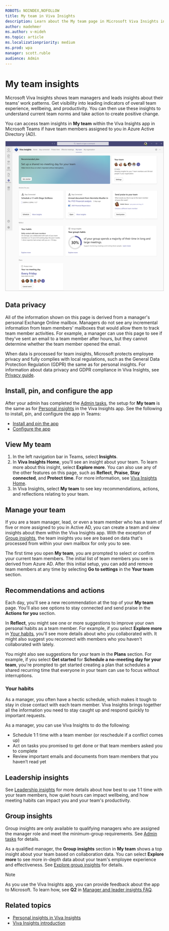 ```yaml
---
ROBOTS: NOINDEX,NOFOLLOW
title: My team in Viva Insights
description: Learn about the My team page in Microsoft Viva Insights in Teams that shows managers their team collaboration patterns
author: madehmer
ms.author: v-mideh
ms.topic: article
ms.localizationpriority: medium 
ms.prod: wpa
manager: scott.ruble
audience: Admin
---
```


# My team insights

Microsoft Viva Insights shows team managers and leads insights about their teams’ work patterns. Get visibility into leading indicators of overall team experience, wellbeing, and productivity. You can then use these insights to understand current team norms and take action to create positive change.

You can access team insights in **My team** within the Viva Insights app in Microsoft Teams if have team members assigned to you in Azure Active Directory (AD).

![My team page in Viva Insights in Teams](../images/wpa/use/myteam-2.png)

## Data privacy

All of the information shown on this page is derived from a manager's personal Exchange Online mailbox. Managers do not see any incremental information from team members' mailboxes that would allow them to track team member activities. For example, a manager can use this page to see if they've sent an email to a team member after hours, but they cannot determine whether the team member opened the email.

When data is processed for team insights, Microsoft protects employee privacy and fully complies with local regulations, such as the General Data Protection Regulation (GDPR) the same as for personal insights. For information about data privacy and GDPR compliance in Viva Insights, see [Privacy guide](../personal/teams/viva-teams-app-privacy.md).  

## Install, pin, and configure the app

After your admin has completed the [Admin tasks](../setup/ml-insights-setup.md), the setup for **My team** is the same as for [Personal insights](../personal/teams/viva-teams-app.md) in the Viva Insights app. See the following to install, pin, and configure the app in Teams:

* [Install and pin the app](../personal/teams/viva-teams-app-install.md)
* [Configure the app](../personal/teams/viva-teams-app-settings.md)

## View My team

1. In the left navigation bar in Teams, select **Insights**.
2. In **Viva Insights Home**, you’ll see an insight about your team. To learn more about this insight, select **Explore more**. You can also use any of the other features on this page, such as **Reflect**, **Praise**, **Stay connected**, and **Protect time**. For more information, see [Viva Insights Home](/insights/viva-insights-home).
3. In Viva Insights, select **My team** to see key recommendations, actions, and reflections relating to your team.

## Manage your team

If you are a team manager, lead, or even a team member who has a team of five or more assigned to you in Active AD, you can create a team and view insights about them within the Viva Insights app. With the exception of [Group insights](#group-insights), the team insights you see are based on data that's processed from within your own mailbox for only you to see.

The first time you open **My team**, you are prompted to select or confirm your current team members. The initial list of team members you see is derived from Azure AD. After this initial setup, you can add and remove team members at any time by selecting **Go to settings** in the **Your team** section.

## Recommendations and actions

Each day, you'll see a new recommendation at the top of your **My team** page. You'll also see options to stay connected and send praise in the **Actions for you** section.

In **Reflect**, you might see one or more suggestions to improve your own personal habits as a team member. For example, if you select **Explore more** in [Your habits](#your-habits), you'll see more details about who you collaborated with. It might also suggest you reconnect with members who you haven't collaborated with lately.

You might also see suggestions for your team in the **Plans** section. For example, if you select **Get started** for **Schedule a no-meeting day for your team**, you're prompted to get started creating a plan that schedules a shared recurring time that everyone in your team can use to focus without interruptions.

### Your habits

As a manager, you often have a hectic schedule, which makes it tough to stay in close contact with each team member. Viva Insights brings together all the information you need to stay caught up and respond quickly to important requests.

As a manager, you can use Viva Insights to do the following:

* Schedule 1:1 time with a team member (or reschedule if a conflict comes up)
* Act on tasks you promised to get done or that team members asked you to complete
* Review important emails and documents from team members that you haven’t read yet

## Leadership insights

See [Leadership insights](../personal/use/leadership.md#leadership-insights) for more details about how best to use 1:1 time with your team members, how quiet hours can impact wellbeing, and how meeting habits can impact you and your team's productivity.

## Group insights

Group insights are only available to qualifying managers who are assigned the manager role and meet the minimum-group requirements. See [Admin tasks](../setup/ml-insights-setup.md) for details.

As a qualified manager, the **Group insights** section in **My team** shows a top insight about your team based on collaboration data. You can select **Explore more** to see more in-depth data about your team's employee experience and effectiveness. See [Explore group insights](myteam-explore.md) for details.

>[!Note]
>As you use the Viva Insights app, you can provide feedback about the app to Microsoft. To learn how, see **Q2** in [Manager and leader insights FAQ](my-team-faq.md).

## Related topics

* [Personal insights in Viva Insights](/insights/teams-app)
* [Viva Insights introduction](viva-insights-intro.md)
